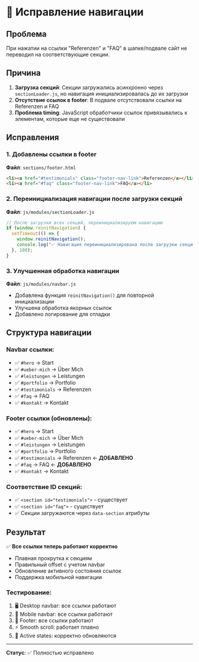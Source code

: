 # 🧭 Исправление навигации

## Проблема

При нажатии на ссылки "Referenzen" и "FAQ" в шапке/подвале сайт не переводил на соответствующие секции.

## Причина

1. **Загрузка секций**: Секции загружались асинхронно через `sectionLoader.js`, но навигация инициализировалась до их загрузки
2. **Отсутствие ссылок в footer**: В подвале отсутствовали ссылки на Referenzen и FAQ
3. **Проблема timing**: JavaScript обработчики ссылок привязывались к элементам, которые еще не существовали

## Исправления

### 1. Добавлены ссылки в footer

**Файл**: `sections/footer.html`

```html
<li><a href="#testimonials" class="footer-nav-link">Referenzen</a></li>
<li><a href="#faq" class="footer-nav-link">FAQ</a></li>
```

### 2. Переинициализация навигации после загрузки секций

**Файл**: `js/modules/sectionLoader.js`

```javascript
// После загрузки всех секций, переинициализируем навигацию
if (window.reinitNavigation) {
  setTimeout(() => {
    window.reinitNavigation();
    console.log("✅ Навигация переинициализирована после загрузки секций");
  }, 100);
}
```

### 3. Улучшенная обработка навигации

**Файл**: `js/modules/navbar.js`

- Добавлена функция `reinitNavigation()` для повторной инициализации
- Улучшена обработка якорных ссылок
- Добавлено логирование для отладки

## Структура навигации

### Navbar ссылки:

- ✅ `#hero` → Start
- ✅ `#ueber-mich` → Über Mich
- ✅ `#leistungen` → Leistungen
- ✅ `#portfolio` → Portfolio
- ✅ `#testimonials` → Referenzen
- ✅ `#faq` → FAQ
- ✅ `#kontakt` → Kontakt

### Footer ссылки (обновлены):

- ✅ `#hero` → Start
- ✅ `#ueber-mich` → Über Mich
- ✅ `#leistungen` → Leistungen
- ✅ `#portfolio` → Portfolio
- ✅ `#testimonials` → Referenzen ← **ДОБАВЛЕНО**
- ✅ `#faq` → FAQ ← **ДОБАВЛЕНО**
- ✅ `#kontakt` → Kontakt

### Соответствие ID секций:

- ✅ `<section id="testimonials">` - существует
- ✅ `<section id="faq">` - существует
- ✅ Секции загружаются через `data-section` атрибуты

## Результат

✅ **Все ссылки теперь работают корректно**

- Плавная прокрутка к секциям
- Правильный offset с учетом navbar
- Обновление активного состояния ссылок
- Поддержка мобильной навигации

### Тестирование:

1. 🖥️ Desktop navbar: все ссылки работают
2. 📱 Mobile navbar: все ссылки работают
3. 🦶 Footer: все ссылки работают
4. ⚡ Smooth scroll: работает плавно
5. 🎯 Active states: корректно обновляются

---

**Статус**: ✅ Полностью исправлено
